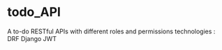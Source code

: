 # todo_API
 A to-do RESTful APIs with different roles and permissions
 technologies :
    DRF
    Django 
    JWT
    
